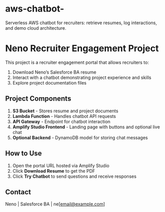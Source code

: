 # aws-chatbot-
Serverless AWS chatbot for recruiters: retrieve resumes, log interactions, and demo cloud architecture.
# Neno Recruiter Engagement Project

This project is a recruiter engagement portal that allows recruiters to:
1. Download Neno’s Salesforce BA resume
2. Interact with a chatbot demonstrating project experience and skills
3. Explore project documentation files

## Project Components

1. **S3 Bucket** - Stores resume and project documents
2. **Lambda Function** - Handles chatbot API requests
3. **API Gateway** - Endpoint for chatbot interaction
4. **Amplify Studio Frontend** - Landing page with buttons and optional live chat
5. **Optional Backend** - DynamoDB model for storing chat messages

## How to Use

1. Open the portal URL hosted via Amplify Studio
2. Click **Download Resume** to get the PDF
3. Click **Try Chatbot** to send questions and receive responses

## Contact
Neno | Salesforce BA | ne[email@example.com]
